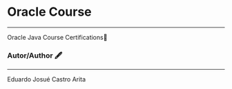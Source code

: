 <h1>Oracle Course</h1>	
<hr>
<p>Oracle Java Course Certifications📜</p>
<h3>Autor/Author 🖋</h3>
<hr>
<p>Eduardo Josué Castro Arita</p>
